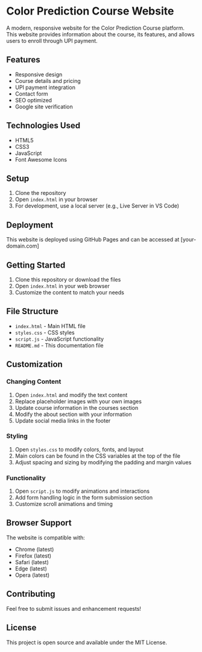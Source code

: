 # Color Prediction Course Website

A modern, responsive website for the Color Prediction Course platform. This website provides information about the course, its features, and allows users to enroll through UPI payment.

## Features

- Responsive design
- Course details and pricing
- UPI payment integration
- Contact form
- SEO optimized
- Google site verification

## Technologies Used

- HTML5
- CSS3
- JavaScript
- Font Awesome Icons

## Setup

1. Clone the repository
2. Open `index.html` in your browser
3. For development, use a local server (e.g., Live Server in VS Code)

## Deployment

This website is deployed using GitHub Pages and can be accessed at [your-domain.com]

## Getting Started

1. Clone this repository or download the files
2. Open `index.html` in your web browser
3. Customize the content to match your needs

## File Structure

- `index.html` - Main HTML file
- `styles.css` - CSS styles
- `script.js` - JavaScript functionality
- `README.md` - This documentation file

## Customization

### Changing Content

1. Open `index.html` and modify the text content
2. Replace placeholder images with your own images
3. Update course information in the courses section
4. Modify the about section with your information
5. Update social media links in the footer

### Styling

1. Open `styles.css` to modify colors, fonts, and layout
2. Main colors can be found in the CSS variables at the top of the file
3. Adjust spacing and sizing by modifying the padding and margin values

### Functionality

1. Open `script.js` to modify animations and interactions
2. Add form handling logic in the form submission section
3. Customize scroll animations and timing

## Browser Support

The website is compatible with:
- Chrome (latest)
- Firefox (latest)
- Safari (latest)
- Edge (latest)
- Opera (latest)

## Contributing

Feel free to submit issues and enhancement requests!

## License

This project is open source and available under the MIT License. 